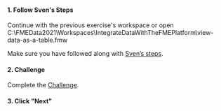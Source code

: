 <head><base target="_blank"> </head>

#### 1. Follow Sven's Steps
Continue with the previous exercise's workspace or open C:\FMEData2021\Workspaces\IntegrateDataWithTheFMEPlatform\view-data-as-a-table.fmw

Make sure you have followed along with [Sven’s steps](https://safe.my.trailhead.com/content/safe/modules/connect-to-data/view-data-as-a-table).

#### 2. Challenge
Complete the [Challenge](https://safe.my.trailhead.com/content/safe/modules/connect-to-data/view-data-as-a-table#challenge).

#### 3. Click "Next"

